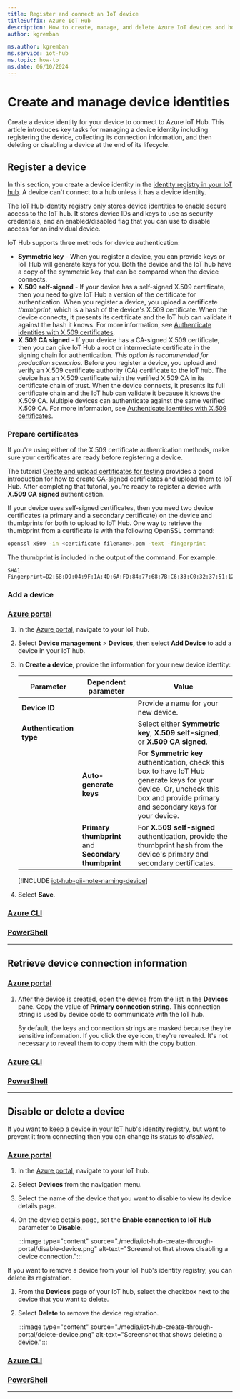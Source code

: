 ```yaml
---
title: Register and connect an IoT device
titleSuffix: Azure IoT Hub
description: How to create, manage, and delete Azure IoT devices and how to retrieve their connection information.
author: kgremban

ms.author: kgremban
ms.service: iot-hub
ms.topic: how-to
ms.date: 06/10/2024
---
```


# Create and manage device identities

Create a device identity for your device to connect to Azure IoT Hub. This article introduces key tasks for managing a device identity including registering the device, collecting its connection information, and then deleting or disabling a device at the end of its lifecycle.

## Register a device

In this section, you create a device identity in the [identity registry in your IoT hub](./iot-hub-devguide-identity-registry.md). A device can't connect to a hub unless it has a device identity.

The IoT Hub identity registry only stores device identities to enable secure access to the IoT hub. It stores device IDs and keys to use as security credentials, and an enabled/disabled flag that you can use to disable access for an individual device.

IoT Hub supports three methods for device authentication:

* **Symmetric key** - When you register a device, you can provide keys or IoT Hub will generate keys for you. Both the device and the IoT hub have a copy of the symmetric key that can be compared when the device connects.
* **X.509 self-signed** - If your device has a self-signed X.509 certificate, then you need to give IoT Hub a version of the certificate for authentication. When you register a device, you upload a certificate *thumbprint*, which is a hash of the device's X.509 certificate. When the device connects, it presents its certificate and the IoT hub can validate it against the hash it knows. For more information, see [Authenticate identities with X.509 certificates](./authenticate-authorize-x509.md).
* **X.509 CA signed** - If your device has a CA-signed X.509 certificate, then you can give IoT Hub a root or intermediate certificate in the signing chain for authentication. *This option is recommended for production scenarios.* Before you register a device, you upload and verify an X.509 certificate authority (CA) certificate to the IoT hub. The device has an X.509 certificate with the verified X.509 CA in its certificate chain of trust. When the device connects, it presents its full certificate chain and the IoT hub can validate it because it knows the X.509 CA. Multiple devices can authenticate against the same verified X.509 CA. For more information, see [Authenticate identities with X.509 certificates](./authenticate-authorize-x509.md).

### Prepare certificates

If you're using either of the X.509 certificate authentication methods, make sure your certificates are ready before registering a device.

The tutorial [Create and upload certificates for testing](./tutorial-x509-test-certs.md) provides a good introduction for how to create CA-signed certificates and upload them to IoT Hub. After completing that tutorial, you're ready to register a device with **X.509 CA signed** authentication.

If your device uses self-signed certificates, then you need two device certificates (a primary and a secondary certificate) on the device and thumbprints for both to upload to IoT Hub. One way to retrieve the thumbprint from a certificate is with the following OpenSSL command:

```bash
openssl x509 -in <certificate filename>.pem -text -fingerprint
```

The thumbprint is included in the output of the command. For example:

```output
SHA1 Fingerprint=D2:68:D9:04:9F:1A:4D:6A:FD:84:77:68:7B:C6:33:C0:32:37:51:12
```

### Add a device

### [Azure portal](#tab/portal)

1. In the [Azure portal](https://portal.azure.com), navigate to your IoT hub.
1. Select **Device management** > **Devices**, then select **Add Device** to add a device in your IoT hub.

    <!-- :::image type="content" source="./media/iot-hub-include-create-device/create-identity-portal.png" alt-text="Screen capture that shows how to create a device identity in the portal." border="true"::: -->

1. In **Create a device**, provide the information for your new device identity:

   | Parameter | Dependent parameter | Value |
   | -- | -- | -- |
   | **Device ID** |  | Provide a name for your new device. |
   | **Authentication type** |  | Select either **Symmetric key**, **X.509 self-signed**, or **X.509 CA signed**. |
   |  | **Auto-generate keys** | For **Symmetric key** authentication, check this box to have IoT Hub generate keys for your device. Or, uncheck this box and provide primary and secondary keys for your device. |
   |  | **Primary thumbprint** and **Secondary thumbprint** | For **X.509 self-signed** authentication, provide the thumbprint hash from the device's primary and secondary certificates. |

   [!INCLUDE [iot-hub-pii-note-naming-device](../../includes/iot-hub-pii-note-naming-device.md)]

1. Select **Save**.


### [Azure CLI](#tab/cli)

### [PowerShell](#tab/powershell)

---

## Retrieve device connection information

### [Azure portal](#tab/portal)

1. After the device is created, open the device from the list in the **Devices** pane. Copy the value of **Primary connection string**. This connection string is used by device code to communicate with the IoT hub.

   By default, the keys and connection strings are masked because they're sensitive information. If you click the eye icon, they're revealed. It's not necessary to reveal them to copy them with the copy button.

    <!-- :::image type="content" source="./media/iot-hub-include-create-device/device-details.png" alt-text="Screen capture that shows the device connection string." border="true" lightbox="./media/iot-hub-include-create-device/device-details.png"::: -->

### [Azure CLI](#tab/cli)

### [PowerShell](#tab/powershell)

---

## Disable or delete a device

If you want to keep a device in your IoT hub's identity registry, but want to prevent it from connecting then you can change its status to *disabled.*

### [Azure portal](#tab/portal)

1. In the [Azure portal](https://portal.azure.com), navigate to your IoT hub.

1. Select **Devices** from the navigation menu.

1. Select the name of the device that you want to disable to view its device details page.

1. On the device details page, set the **Enable connection to IoT Hub** parameter to **Disable**.

   :::image type="content" source="./media/iot-hub-create-through-portal/disable-device.png" alt-text="Screenshot that shows disabling a device connection.":::

If you want to remove a device from your IoT hub's identity registry, you can delete its registration.

1. From the **Devices** page of your IoT hub, select the checkbox next to the device that you want to delete.

1. Select **Delete** to remove the device registration.

   :::image type="content" source="./media/iot-hub-create-through-portal/delete-device.png" alt-text="Screenshot that shows deleting a device."::: 

### [Azure CLI](#tab/cli)

### [PowerShell](#tab/powershell)

---